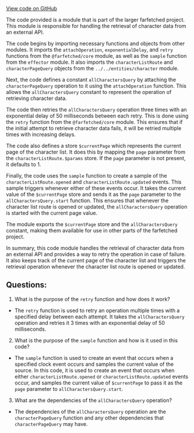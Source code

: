 [View code on GitHub](https://github.com/igorkamyshev/farfetched/apps/showcase/solid-real-world-rick-morty/src/pages/main/model.ts)

The code provided is a module that is part of the larger farfetched project. This module is responsible for handling the retrieval of character data from an external API. 

The code begins by importing necessary functions and objects from other modules. It imports the `attachOperation`, `exponentialDelay`, and `retry` functions from the `@farfetched/core` module, as well as the `sample` function from the `effector` module. It also imports the `characterListRoute` and `characterPageQuery` objects from the `../../entities/character` module.

Next, the code defines a constant `allCharactersQuery` by attaching the `characterPageQuery` operation to it using the `attachOperation` function. This allows the `allCharactersQuery` constant to represent the operation of retrieving character data.

The code then retries the `allCharactersQuery` operation three times with an exponential delay of 50 milliseconds between each retry. This is done using the `retry` function from the `@farfetched/core` module. This ensures that if the initial attempt to retrieve character data fails, it will be retried multiple times with increasing delays.

The code also defines a store `$currentPage` which represents the current page of the character list. It does this by mapping the `page` parameter from the `characterListRoute.$params` store. If the `page` parameter is not present, it defaults to 1.

Finally, the code uses the `sample` function to create a sample of the `characterListRoute.opened` and `characterListRoute.updated` events. This sample triggers whenever either of these events occur. It takes the current value of the `$currentPage` store and sends it as the `page` parameter to the `allCharactersQuery.start` function. This ensures that whenever the character list route is opened or updated, the `allCharactersQuery` operation is started with the current page value.

The module exports the `$currentPage` store and the `allCharactersQuery` constant, making them available for use in other parts of the farfetched project.

In summary, this code module handles the retrieval of character data from an external API and provides a way to retry the operation in case of failure. It also keeps track of the current page of the character list and triggers the retrieval operation whenever the character list route is opened or updated.
## Questions: 
 1. What is the purpose of the `retry` function and how does it work?
- The `retry` function is used to retry an operation multiple times with a specified delay between each attempt. It takes the `allCharactersQuery` operation and retries it 3 times with an exponential delay of 50 milliseconds.

2. What is the purpose of the `sample` function and how is it used in this code?
- The `sample` function is used to create an event that occurs when a specified clock event occurs and samples the current value of the source. In this code, it is used to create an event that occurs when either `characterListRoute.opened` or `characterListRoute.updated` events occur, and samples the current value of `$currentPage` to pass it as the `page` parameter to `allCharactersQuery.start`.

3. What are the dependencies of the `allCharactersQuery` operation?
- The dependencies of the `allCharactersQuery` operation are the `characterPageQuery` function and any other dependencies that `characterPageQuery` may have.